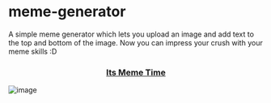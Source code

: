 # meme-generator

A simple meme generator which lets you upload an image and add text to the top and bottom of the image. Now you can impress your crush with your meme skills :D

<div align="center">
  <h3>
    <a href="https://meemgen.netlify.app/" color="white">
      Its Meme Time
    </a>
  </h3>
</div>

![image](https://github.com/R4hulD/meme-generator/assets/101360312/7da5e4a5-1dca-4603-897a-2c0abf168603)
